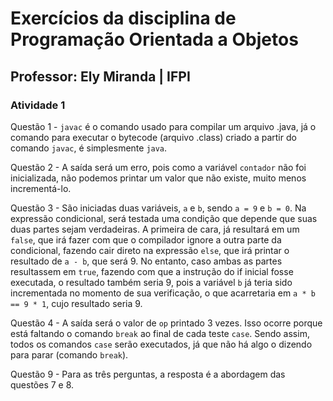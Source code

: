 # Exercícios da disciplina de Programação Orientada a Objetos
## Professor: Ely Miranda | IFPI

### Atividade 1
	
Questão 1 - `javac` é o comando usado para compilar um arquivo .java, já o comando para executar o 
bytecode (arquivo .class) criado a partir do comando `javac`, é simplesmente `java`.
	
Questão 2 - A saída será um erro, pois como a variável `contador` não foi inicializada, não podemos
printar um valor que não existe, muito menos incrementá-lo.
	
Questão 3 - São iniciadas duas variáveis, `a` e `b`, sendo `a = 9` e `b = 0`. Na expressão condicional, será testada uma condição que depende que suas duas partes sejam verdadeiras. A primeira de cara, já resultará em um `false`, que irá fazer com que o compilador ignore a outra parte da condicional, fazendo cair direto na expressão `else`, que irá printar o resultado de `a - b`, que será 9. No entanto, caso ambas as partes resultassem em `true`, fazendo com que a instrução do if inicial fosse executada, o resultado também seria 9, pois a variável `b` já teria sido incrementada no momento de sua verificação, o que acarretaria em `a * b == 9 * 1`, cujo resultado seria 9.
	
Questão 4 - A saída será o valor de `op` printado 3 vezes. Isso ocorre porque está faltando o comando `break` ao final de cada teste `case`. Sendo assim, todos os comandos `case` serão executados, já que não há algo o dizendo para parar (comando `break`).
	
Questão 9 - Para as três perguntas, a resposta é a abordagem das questões 7 e 8.
